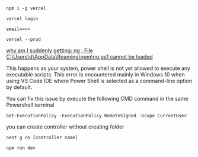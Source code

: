 ```

npm i -g vercel

vercel login

email==>>

vercel --prod

```

[why am I suddenly getting: ng : File C:\Users\d\AppData\Roaming\npm\ng.ps1 cannot be loaded](https://stackoverflow.com/questions/72863930/why-am-i-suddenly-getting-ng-file-c-users-d-appdata-roaming-npm-ng-ps1-canno)

This happens as your system, power shell is not yet allowed to execute any executable scripts. This error is encountered mainly in Windows 10 when using VS Code IDE where Power Shell is selected as a command-line option by default.

You can fix this issue by execute the following CMD command in the same Powershell terminal

```
Set-ExecutionPolicy -ExecutionPolicy RemoteSigned -Scope CurrentUser
```

you can create controller without creating folder
```
nest g co [controller name]
```

```
npm run dev
```

